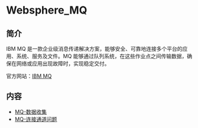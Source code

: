 # Websphere_MQ

## 简介

IBM MQ 是一款企业级消息传递解决方案，能够安全、可靠地连接多个平台的应用、系统、服务及文件。MQ 能够通过队列系统，在这些作业点之间传输数据，确保在网络或应用出现故障时，实现稳定交付。

官方网站：[IBM MQ](https://www.ibm.com/cn-zh/products/mq?lnk=STW_CN_STESCH&lnk2=trial_MQ&pexp=def&psrc=none&mhsrc=ibmsearch_a&mhq=MQ)

## 内容

- [MQ-数据收集](https://bond-huang.github.io/huang/06-IBM_Database&Middleware&Other/03-Websphere_MQ/01-MQ-%E6%95%B0%E6%8D%AE%E6%94%B6%E9%9B%86.html) 
- [MQ-连接通道问题](https://bond-huang.github.io/huang/06-IBM_Database&Middleware&Other/03-Websphere_MQ/02-MQ-%E8%BF%9E%E6%8E%A5%E9%80%9A%E9%81%93%E9%97%AE%E9%A2%98.html)

